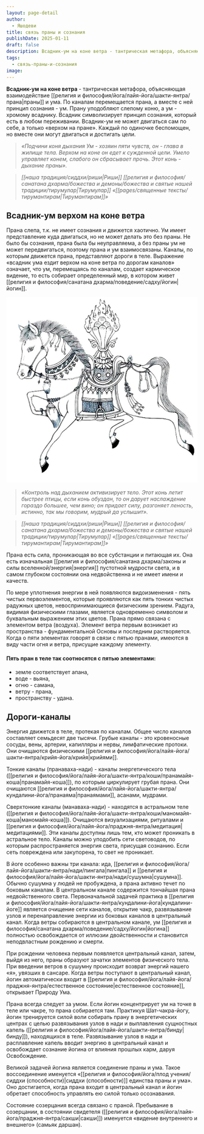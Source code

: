 ```yaml
---
layout: page-detail
author:
  - Яшодеви
title: связь праны и сознания
publishDate: 2025-01-11
draft: false
description: Всадник-ум на коне ветра - тантрическая метафора, объясняющая взаимодействие праны и ума. По каналам перемещается прана, а вместе с ней принцип сознания - ум. Прану уподобляют слепому коню, а ум - хромому всаднику.
tags:
  - связь-праны-и-сознания
image:
---
```

**Всадник-ум на коне ветра** - тантрическая метафора, объясняющая взаимодействие [[религия и философия/йога/лайя-йога/шакти-янтра/прана|праны]] и ума. По каналам перемещается прана, а вместе с ней принцип сознания - ум. Прану уподобляют слепому коню, а ум - хромому всаднику. Всадник символизирует принцип сознания, который есть в любом переживании. Всадник-ум не может двигаться сам по себе, а только «верхом на пране». Каждый по одиночке беспомощен, но вместе они могут двигаться и достигать цели. 

>*«Подчини коня дыхания Ум - хозяин пяти чувств, он - глава в жилище тела. Верхом на коне он едет к сужденной цели. Умело управляет конем, слабого он сбрасывает прочь. Этот конь - дыхание праны».*

>*[[наша традиция/сиддхи/риши|Риши]] [[религия и философия/санатана дхарма/божества и демоны/божества и святые нашей традиции/тирумулар|Тирумулар]] «[[pages/священные тексты/тирумантирам|Тирумантирам]]»*

## Всадник-ум верхом на коне ветра
Прана слепа, т.к. не имеет сознания и движется хаотично. Ум имеет представление куда двигаться, но не может делать это без праны. Не было бы сознания, прана была бы неуправляема, а без праны ум не может передвигаться, поэтому прана и ум взаимосвязаны. Каналы, по которым движется прана, представляют дороги в теле. Выражение «всадник ума ездит верхом на коне ветра по дорогам каналов» означает, что ум, перемещаясь по каналам, создает кармическое видение, то есть собирает определенный мир, в котором живет [[религия и философия/санатана дхарма/поведение/садху/йогин|йогин]]. 

![всадник-ум](религия%20и%20философия/йога/лайя-йога/шакти-янтра/кундалини-йога/media/151205155426.jpg)

>*«Контроль над дыханием активизирует тело. Этот конь летит быстрее птицы, если конь обуздан, то он дарует наслаждение гораздо большее, чем вино; он придает силу, разгоняет леность, истинно, так мы говорим, мудрый да услышит».*
 
>*[[наша традиция/сиддхи/риши|Риши]] [[религия и философия/санатана дхарма/божества и демоны/божества и святые нашей традиции/тирумулар|Тирумулар]] «[[pages/священные тексты/тирумантирам|Тирумантирам]]»*

Прана есть сила, проникающая во все субстанции и питающая их. Она есть изначальная [[религия и философия/санатана дхарма/законы и силы вселенной/энергия|энергия]] пустотной мудрости света, и в самом глубоком состоянии она недвойственна и не имеет имени и качеств. 

По мере уплотнения энергии в ней появляются видоизменения - пять чистых первоэлементов, которые проявляются как пять тонких чистых радужных цветов, невоспринимающиеся физическим зрением. Радуга, видимая физическими глазами, является одновременно символом и буквальным выражением этих цветов. Прана прямо связана с элементом ветра (воздуха). Элемент ветра первым возникает из пространства - фундаментальной Основы и последним растворяется. Когда о пяти элементах говорят в связи с пятью пранами, имеются в виду части огня и ветра, присущие каждому элементу. 

#### Пять пран в теле так соотносятся с пятью элементами: 
- земле соответствует апана, 
- воде - вьяна, 
- огню - самана, 
- ветру - прана, 
- пространству - удана. 

## Дороги-каналы 
Энергия движется в теле, протекая по каналам. Общее число каналов составляет семьдесят две тысячи. Грубые каналы - это кровеносные сосуды, вены, артерии, капилляры и нервы, лимфатические протоки. Они очищаются физическими [[религия и философия/йога/лайя-йога/шакти-янтра/крийя-йога/крийя|крийями]]. 

Тонкие каналы (пранаваха-нади) - каналы энергетического тела ([[религия и философия/йога/лайя-йога/шакти-янтра/коши/пранамайя-коша|пранамайя-коша]]), по которым циркулирует грубая прана. Они очищаются [[религия и философия/йога/лайя-йога/шакти-янтра/кундалини-йога/пранаяма|пранаямами]], асанами, мудрами. 

Сверхтонкие каналы (манаваха-нади) - находятся в астральном теле ([[религия и философия/йога/лайя-йога/шакти-янтра/коши/маномайя-коша|маномайя-коша]]). Очищаются визуализациями, ритуалами и [[религия и философия/йога/лайя-йога/праджня-янтра/медитация|медитациями]]. Эти каналы доступны лишь тем, кто может проникать в астральное тело. Каналы можно уподобить сети световодов, по которым распространяется энергия света, присущая сознанию. Если сеть повреждена или закупорена, то свет не проникает. 

В йоге особенно важны три канала: ида, [[религия и философия/йога/лайя-йога/шакти-янтра/нади/пингала|пингала]] и [[религия и философия/йога/лайя-йога/шакти-янтра/нади/сушумна|сушумна]]. Обычно сушумна у людей не пробуждена, а прана активно течет по боковым каналам. В центральном канале содержится тончайшая прана недвойственного света. Первоначальной задачей практика в [[религия и философия/йога/лайя-йога/шакти-янтра/кундалини-йога|кундалини-йоге]] является очищение сети каналов, открытие чакр, развязывание узлов и перенаправление энергии из боковых каналов в центральный канал. Когда ветры собираются в центральном канале, ум [[религия и философия/санатана дхарма/поведение/садху/йогин|йогина]] полностью освобождается от иллюзии двойственности и становится неподвластным рождению и смерти. 

При рождении человека первым появляется центральный канал, затем, выйдя из него, праны образуют зачатки элементов физического тела. При введении ветров в сушумну происходит возврат энергий нашего «я», увязших в сансаре. Когда ветры поступают в центральный канал, йогин автоматически входит в [[религия и философия/йога/лайя-йога/праджня-янтра/естественное состояние|естественное состояние]], открывает Природу Ума. 

Прана всегда следует за умом. Если йогин концентрирует ум на точке в теле или чакре, то прана собирается там. Практикуя Шат-чакра-йогу, йогин тренируется силой воли собирать прану в энергетических центрах с целью развязывания узлов в нади и выплавления сущностных капель ([[религия и философия/йога/лайя-йога/шакти-янтра/бинду|бинду]]), находящихся в теле. Развязывание узлов в нади и расплавление капель вводит энергию в центральный канал и освобождает сознание йогина от влияния прошлых карм, даруя Освобождение.

Великой задачей йогина является соединение праны и ума. Такое воссоединение именуется «[[религия и философия/йога/плод учения/сиддхи (способности)|сиддхи (способности)]] единства праны и ума». Оно достигается, когда прана входит в центральный канал и йогин обретает способность управлять ею силой только осознавания. 

Состояние созерцания всегда связано с праной. Пребывание в созерцании, в состоянии свидетеля ([[религия и философия/йога/лайя-йога/праджня-янтра/сакши|сакши]]) именуется «видение внутреннего и внешнего» (самьяк даршан).
